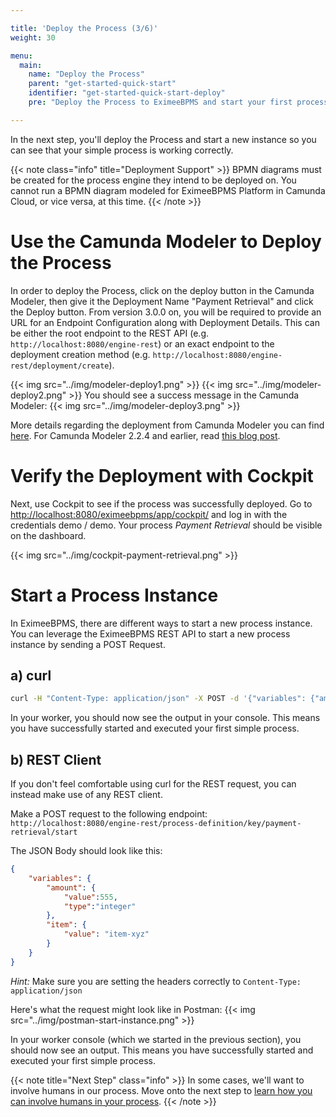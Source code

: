 ```yaml
---

title: 'Deploy the Process (3/6)'
weight: 30

menu:
  main:
    name: "Deploy the Process"
    parent: "get-started-quick-start"
    identifier: "get-started-quick-start-deploy"
    pre: "Deploy the Process to EximeeBPMS and start your first process instance."

---
```


In the next step, you'll deploy the Process and start a new instance so you can see that your simple process is working correctly.

{{< note class="info" title="Deployment Support" >}}
BPMN diagrams must be created for the process engine they intend to be deployed on. You cannot run a BPMN diagram modeled for EximeeBPMS Platform in Camunda Cloud, or vice versa, at this time. {{< /note >}}


# Use the Camunda Modeler to Deploy the Process

In order to deploy the Process, click on the deploy button in the Camunda Modeler, then give it the Deployment Name "Payment Retrieval" and click the Deploy button. From version 3.0.0 on, you will be required to provide an URL for an Endpoint Configuration along with Deployment Details. This can be either the root endpoint to the REST API (e.g. `http://localhost:8080/engine-rest`) or an exact endpoint to the deployment creation method (e.g. `http://localhost:8080/engine-rest/deployment/create`).

{{< img src="../img/modeler-deploy1.png" >}}
{{< img src="../img/modeler-deploy2.png" >}}
You should see a success message in the Camunda Modeler:
{{< img src="../img/modeler-deploy3.png" >}}

More details regarding the deployment from Camunda Modeler you can find [here](https://blog.camunda.com/post/2019/01/camunda-modeler-3.0.0-0-released/#completely-reworked-deployment-tool). For Camunda Modeler 2.2.4 and earlier, read [this blog post](https://blog.camunda.com/post/2018/03/camunda-modeler-1120-alpha-3-released/).

# Verify the Deployment with Cockpit

Next, use Cockpit to see if the process was successfully deployed. Go to [http://localhost:8080/eximeebpms/app/cockpit/](http://localhost:8080/eximeebpms/app/cockpit/) and log in with the credentials demo / demo. Your process *Payment Retrieval* should be visible on the dashboard.

{{< img src="../img/cockpit-payment-retrieval.png" >}}


# Start a Process Instance

In EximeeBPMS, there are different ways to start a new process instance.
You can leverage the EximeeBPMS REST API to start a new process instance by sending a POST Request.

## a) curl

```sh
curl -H "Content-Type: application/json" -X POST -d '{"variables": {"amount": {"value":555,"type":"integer"}, "item": {"value":"item-xyz"} } }' http://localhost:8080/engine-rest/process-definition/key/payment-retrieval/start
```

In your worker, you should now see the output in your console.
This means you have successfully started and executed your first simple process.

## b) REST Client

If you don't feel comfortable using curl for the REST request, you can instead make use of any REST client.

Make a POST request to the following endpoint:
`http://localhost:8080/engine-rest/process-definition/key/payment-retrieval/start`

The JSON Body should look like this:
```JSON
{
	"variables": {
		"amount": {
			"value":555,
			"type":"integer"
		},
		"item": {
			"value": "item-xyz"
		}
	}
}
```

*Hint:* Make sure you are setting the headers correctly to `Content-Type: application/json`


Here's what the request might look like in Postman:
{{< img src="../img/postman-start-instance.png" >}}

In your worker console (which we started in the previous section), you should now see an output.
This means you have successfully started and executed your first simple process.

{{< note title="Next Step" class="info" >}}
In some cases, we'll want to involve humans in our process. Move onto the next step to [learn how you can involve humans in your process](/get-started/quick-start/user-task/).
{{< /note >}}
